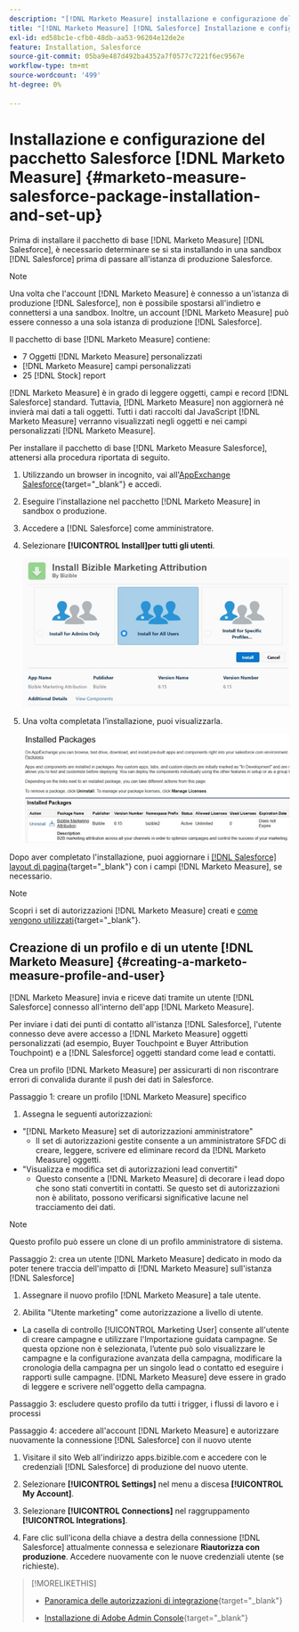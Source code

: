 ```yaml
---
description: "[!DNL Marketo Measure] installazione e configurazione del pacchetto Salesforce - [!DNL Marketo Measure]"
title: "[!DNL Marketo Measure] [!DNL Salesforce] Installazione e configurazione del pacchetto"
exl-id: ed58bc1e-cfb0-48db-aa53-96204e12de2e
feature: Installation, Salesforce
source-git-commit: 05ba9e487d492ba4352a7f0577c7221f6ec9567e
workflow-type: tm+mt
source-wordcount: '499'
ht-degree: 0%

---
```


# Installazione e configurazione del pacchetto Salesforce [!DNL Marketo Measure] {#marketo-measure-salesforce-package-installation-and-set-up}

Prima di installare il pacchetto di base [!DNL Marketo Measure] [!DNL Salesforce], è necessario determinare se si sta installando in una sandbox [!DNL Salesforce] prima di passare all&#39;istanza di produzione Salesforce.

>[!NOTE]
>
>Una volta che l&#39;account [!DNL Marketo Measure] è connesso a un&#39;istanza di produzione [!DNL Salesforce], non è possibile spostarsi all&#39;indietro e connettersi a una sandbox. Inoltre, un account [!DNL Marketo Measure] può essere connesso a una sola istanza di produzione [!DNL Salesforce].

Il pacchetto di base [!DNL Marketo Measure] contiene:

* 7 Oggetti [!DNL Marketo Measure] personalizzati
* [!DNL Marketo Measure] campi personalizzati
* 25 [!DNL Stock] report

[!DNL Marketo Measure] è in grado di leggere oggetti, campi e record [!DNL Salesforce] standard. Tuttavia, [!DNL Marketo Measure] non aggiornerà né invierà mai dati a tali oggetti. Tutti i dati raccolti dal JavaScript [!DNL Marketo Measure] verranno visualizzati negli oggetti e nei campi personalizzati [!DNL Marketo Measure].

Per installare il pacchetto di base [!DNL Marketo Measure Salesforce], attenersi alla procedura riportata di seguito.

1. Utilizzando un browser in incognito, vai all&#39;[AppExchange Salesforce](https://appexchange.salesforce.com/appxListingDetail?listingId=a0N3000000B3KLuEAN){target="_blank"} e accedi.

1. Eseguire l&#39;installazione nel pacchetto [!DNL Marketo Measure] in sandbox o produzione.

1. Accedere a [!DNL Salesforce] come amministratore.

1. Selezionare **[!UICONTROL Install]per tutti gli utenti**.

   ![](assets/marketo-measure-salesforce-package-installation-and-set-up-1.png)

1. Una volta completata l’installazione, puoi visualizzarla.

   ![](assets/marketo-measure-salesforce-package-installation-and-set-up-2.png)

Dopo aver completato l&#39;installazione, puoi aggiornare i [[!DNL Salesforce] layout di pagina](/help/configuration-and-setup/marketo-measure-and-salesforce/page-layout-instructions.md){target="_blank"} con i campi [!DNL Marketo Measure], se necessario.

>[!NOTE]
>
>Scopri i set di autorizzazioni [!DNL Marketo Measure] creati e [come vengono utilizzati](/help/configuration-and-setup/marketo-measure-and-salesforce/marketo-measure-permission-sets.md){target="_blank"}.

## Creazione di un profilo e di un utente [!DNL Marketo Measure] {#creating-a-marketo-measure-profile-and-user}

[!DNL Marketo Measure] invia e riceve dati tramite un utente [!DNL Salesforce] connesso all&#39;interno dell&#39;app [!DNL Marketo Measure].

Per inviare i dati dei punti di contatto all&#39;istanza [!DNL Salesforce], l&#39;utente connesso deve avere accesso a [!DNL Marketo Measure] oggetti personalizzati (ad esempio, Buyer Touchpoint e Buyer Attribution Touchpoint) e a [!DNL Salesforce] oggetti standard come lead e contatti.

Crea un profilo [!DNL Marketo Measure] per assicurarti di non riscontrare errori di convalida durante il push dei dati in Salesforce.

Passaggio 1: creare un profilo [!DNL Marketo Measure] specifico

1. Assegna le seguenti autorizzazioni:

* &quot;[!DNL Marketo Measure] set di autorizzazioni amministratore&quot;
   * Il set di autorizzazioni gestite consente a un amministratore SFDC di creare, leggere, scrivere ed eliminare record da [!DNL Marketo Measure] oggetti.
* &quot;Visualizza e modifica set di autorizzazioni lead convertiti&quot;
   * Questo consente a [!DNL Marketo Measure] di decorare i lead dopo che sono stati convertiti in contatti. Se questo set di autorizzazioni non è abilitato, possono verificarsi significative lacune nel tracciamento dei dati.

>[!NOTE]
>
>Questo profilo può essere un clone di un profilo amministratore di sistema.

Passaggio 2: crea un utente [!DNL Marketo Measure] dedicato in modo da poter tenere traccia dell&#39;impatto di [!DNL Marketo Measure] sull&#39;istanza [!DNL Salesforce]

1. Assegnare il nuovo profilo [!DNL Marketo Measure] a tale utente.

1. Abilita &quot;Utente marketing&quot; come autorizzazione a livello di utente.

* La casella di controllo [!UICONTROL Marketing User] consente all&#39;utente di creare campagne e utilizzare l&#39;Importazione guidata campagne. Se questa opzione non è selezionata, l’utente può solo visualizzare le campagne e la configurazione avanzata della campagna, modificare la cronologia della campagna per un singolo lead o contatto ed eseguire i rapporti sulle campagne. [!DNL Marketo Measure] deve essere in grado di leggere e scrivere nell&#39;oggetto della campagna.

Passaggio 3: escludere questo profilo da tutti i trigger, i flussi di lavoro e i processi

Passaggio 4: accedere all&#39;account [!DNL Marketo Measure] e autorizzare nuovamente la connessione [!DNL Salesforce] con il nuovo utente

1. Visitare il sito Web all&#39;indirizzo apps.bizible.com e accedere con le credenziali [!DNL Salesforce] di produzione del nuovo utente.

1. Selezionare **[!UICONTROL Settings]** nel menu a discesa **[!UICONTROL My Account]**.

1. Selezionare **[!UICONTROL Connections]** nel raggruppamento **[!UICONTROL Integrations]**.

1. Fare clic sull&#39;icona della chiave a destra della connessione [!DNL Salesforce] attualmente connessa e selezionare **Riautorizza con produzione**. Accedere nuovamente con le nuove credenziali utente (se richieste).

>[!MORELIKETHIS]
>
>* [Panoramica delle autorizzazioni di integrazione](/help/api-connections/utilizing-marketo-measures-api-connections/integration-permissions-overview.md){target="_blank"}
>
>* [Installazione di Adobe Admin Console](/help/configuration-and-setup/getting-started-with-marketo-measure/adobe-admin-console-setup.md){target="_blank"}
